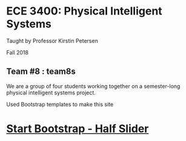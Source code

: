 # ECE 3400: Physical Intelligent Systems 
Taught by Professor Kirstin Petersen

Fall 2018

## Team #8 : team8s
We are a group of four students working together on a semester-long physical intelligent systems project. 


Used Bootstrap templates to make this site
# [Start Bootstrap - Half Slider](https://startbootstrap.com/template-overviews/half-slider/)

